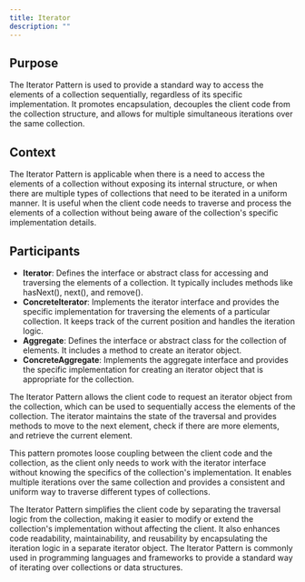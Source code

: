 ```yaml
---
title: Iterator
description: ""
---
```


## Purpose
The Iterator Pattern is used to provide a standard way to access the elements of a collection sequentially, regardless of its specific implementation. It promotes encapsulation, decouples the client code from the collection structure, and allows for multiple simultaneous iterations over the same collection.

## Context
The Iterator Pattern is applicable when there is a need to access the elements of a collection without exposing its internal structure, or when there are multiple types of collections that need to be iterated in a uniform manner. It is useful when the client code needs to traverse and process the elements of a collection without being aware of the collection's specific implementation details.

## Participants

- **Iterator**: Defines the interface or abstract class for accessing and traversing the elements of a collection. It typically includes methods like hasNext(), next(), and remove().
- **ConcreteIterator**: Implements the iterator interface and provides the specific implementation for traversing the elements of a particular collection. It keeps track of the current position and handles the iteration logic.
- **Aggregate**: Defines the interface or abstract class for the collection of elements. It includes a method to create an iterator object.
- **ConcreteAggregate**: Implements the aggregate interface and provides the specific implementation for creating an iterator object that is appropriate for the collection.

The Iterator Pattern allows the client code to request an iterator object from the collection, which can be used to sequentially access the elements of the collection. The iterator maintains the state of the traversal and provides methods to move to the next element, check if there are more elements, and retrieve the current element.

This pattern promotes loose coupling between the client code and the collection, as the client only needs to work with the iterator interface without knowing the specifics of the collection's implementation. It enables multiple iterations over the same collection and provides a consistent and uniform way to traverse different types of collections.

The Iterator Pattern simplifies the client code by separating the traversal logic from the collection, making it easier to modify or extend the collection's implementation without affecting the client. It also enhances code readability, maintainability, and reusability by encapsulating the iteration logic in a separate iterator object. The Iterator Pattern is commonly used in programming languages and frameworks to provide a standard way of iterating over collections or data structures.
